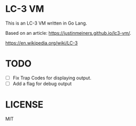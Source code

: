 # LC-3 VM

This is an LC-3 VM written in Go Lang.

Based on an article: https://justinmeiners.github.io/lc3-vm/.

https://en.wikipedia.org/wiki/LC-3

# TODO

- [ ] Fix Trap Codes for displaying output.
- [ ] Add a flag for debug output

# LICENSE

MIT
